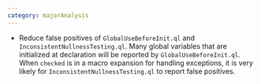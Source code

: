 ```yaml
---
category: majorAnalysis
---
```

* Reduce false positives of `GlobalUseBeforeInit.ql` and `InconsistentNullnessTesting.ql`.
Many global variables that are initialized at declaration will be reported by `GlobalUseBeforeInit.ql`.
When `checked` is in a macro expansion for handling exceptions, it is very likely for `InconsistentNullnessTesting.ql` to report false positives.
